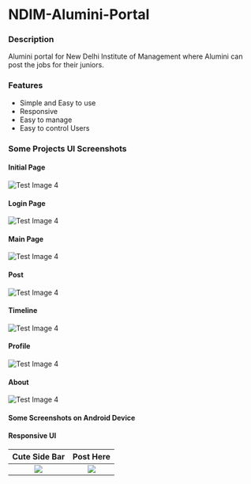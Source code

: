 # NDIM-Alumini-Portal
### Description
Alumini portal for New Delhi Institute of Management where Alumini can post the jobs for their juniors.
### Features
* Simple and Easy to use
* Responsive
* Easy to manage
* Easy to control Users
### Some Projects UI Screenshots
#### Initial Page
![Test Image 4](https://github.com/mymitedu/NDIM-Alumini-Portal/blob/master/New%20Delhi%20Institute%20of%20Mangement%20Portal%20Images/1.png)
#### Login Page
![Test Image 4](https://github.com/mymitedu/NDIM-Alumini-Portal/blob/master/New%20Delhi%20Institute%20of%20Mangement%20Portal%20Images/2.png)
#### Main Page
![Test Image 4](https://github.com/mymitedu/NDIM-Alumini-Portal/blob/master/New%20Delhi%20Institute%20of%20Mangement%20Portal%20Images/3%20(1).png)
#### Post
![Test Image 4](https://github.com/mymitedu/NDIM-Alumini-Portal/blob/master/New%20Delhi%20Institute%20of%20Mangement%20Portal%20Images/3%20(2).png)
#### Timeline
![Test Image 4](https://github.com/mymitedu/NDIM-Alumini-Portal/blob/master/New%20Delhi%20Institute%20of%20Mangement%20Portal%20Images/3.png)
#### Profile
![Test Image 4](https://github.com/mymitedu/NDIM-Alumini-Portal/blob/master/New%20Delhi%20Institute%20of%20Mangement%20Portal%20Images/5.png)
#### About
![Test Image 4](https://github.com/mymitedu/NDIM-Alumini-Portal/blob/master/New%20Delhi%20Institute%20of%20Mangement%20Portal%20Images/6.png)

#### Some Screenshots on Android Device
#### Responsive UI
Cute Side Bar              |  Post Here
:-------------------------:|:-------------------------:
![](https://github.com/mymitedu/NDIM-Alumini-Portal/blob/master/New%20Delhi%20Institute%20of%20Mangement%20Portal%20Images/Screenshot%20(242)1.png)|![](https://github.com/mymitedu/NDIM-Alumini-Portal/blob/master/New%20Delhi%20Institute%20of%20Mangement%20Portal%20Images/Screenshot%20(243)1.png)

